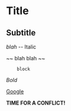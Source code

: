 # Title

## Subtitle

_blah_  -- Italic

~~ blah blah ~~

```
	block
```

*Bold*

[Google](www.google.com)

**TIME FOR A CONFLICT!**